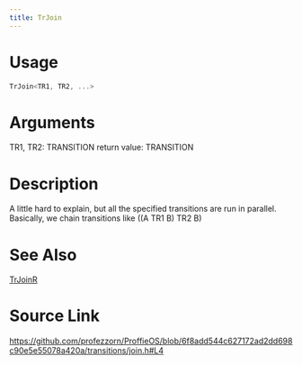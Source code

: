 ```yaml
---
title: TrJoin
---
```


# Usage
```cpp
TrJoin<TR1, TR2, ...>
```

# Arguments
TR1, TR2: TRANSITION
return value: TRANSITION

# Description
A little hard to explain, but all the specified
transitions are run in parallel. Basically, we
chain transitions like ((A TR1 B) TR2 B)

# See Also
[TrJoinR](/config/transitions/TrJoinR.html)

# Source Link
https://github.com/profezzorn/ProffieOS/blob/6f8add544c627172ad2dd698c90e5e55078a420a/transitions/join.h#L4
